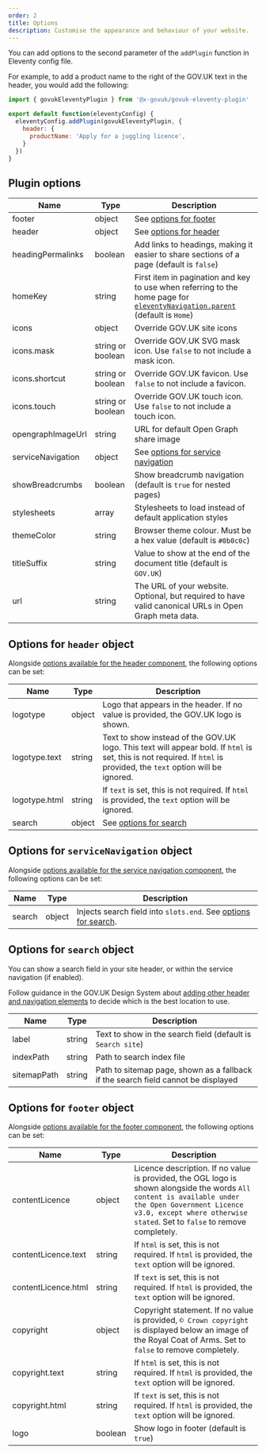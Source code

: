 ```yaml
---
order: 2
title: Options
description: Customise the appearance and behaviour of your website.
---
```


You can add options to the second parameter of the `addPlugin` function in Eleventy config file.

For example, to add a product name to the right of the GOV.UK text in the header, you would add the following:

```js
import { govukEleventyPlugin } from '@x-govuk/govuk-eleventy-plugin'

export default function(eleventyConfig) {
  eleventyConfig.addPlugin(govukEleventyPlugin, {
    header: {
      productName: 'Apply for a juggling licence',
    }
  })
}
```

## Plugin options

| Name              | Type              | Description                                                                                                                                                                  |
| ----------------- | ----------------- | ---------------------------------------------------------------------------------------------------------------------------------------------------------------------------- |
| footer            | object            | See [options for footer](#options-for-footer-object)                                                                                                                         |
| header            | object            | See [options for header](#options-for-header-object)                                                                                                                         |
| headingPermalinks | boolean           | Add links to headings, making it easier to share sections of a page (default is `false`)                                                                                     |
| homeKey           | string            | First item in pagination and key to use when referring to the home page for [`eleventyNavigation.parent`](https://www.11ty.dev/docs/plugins/navigation/) (default is `Home`) |
| icons             | object            | Override GOV.UK site icons                                                                                                                                                   |
| icons.mask        | string or boolean | Override GOV.UK SVG mask icon. Use `false` to not include a mask icon.                                                                                                       |
| icons.shortcut    | string or boolean | Override GOV.UK favicon. Use `false` to not include a favicon.                                                                                                               |
| icons.touch       | string or boolean | Override GOV.UK touch icon. Use `false` to not include a touch icon.                                                                                                         |
| opengraphImageUrl | string            | URL for default Open Graph share image                                                                                                                                       |
| serviceNavigation | object            | See [options for service navigation](#options-for-service-navigation-object)                                                                                                 |
| showBreadcrumbs   | boolean           | Show breadcrumb navigation (default is `true` for nested pages)                                                                                                              |
| stylesheets       | array             | Stylesheets to load instead of default application styles                                                                                                                    |
| themeColor        | string            | Browser theme colour. Must be a hex value (default is `#0b0c0c`)                                                                                                             |
| titleSuffix       | string            | Value to show at the end of the document title (default is `GOV.UK`)                                                                                                         |
| url               | string            | The URL of your website. Optional, but required to have valid canonical URLs in Open Graph meta data.                                                                        |

## Options for `header` object

Alongside [options available for the header component](https://design-system.service.gov.uk/components/header/), the following options can be set:

| Name          | Type   | Description                                                                                                                                                            |
| ------------- | ------ | ---------------------------------------------------------------------------------------------------------------------------------------------------------------------- |
| logotype      | object | Logo that appears in the header. If no value is provided, the GOV.UK logo is shown.                                                                                    |
| logotype.text | string | Text to show instead of the GOV.UK logo. This text will appear bold. If `html` is set, this is not required. If `html` is provided, the `text` option will be ignored. |
| logotype.html | string | If `text` is set, this is not required. If `html` is provided, the `text` option will be ignored.                                                                      |
| search        | object | See [options for search](#options-for-search-object)                                                                                                                   |

## Options for `serviceNavigation` object

Alongside [options available for the service navigation component](https://design-system.service.gov.uk/components/service-navigation/), the following options can be set:

| Name   | Type   | Description                                                                                  |
| ------ | ------ | -------------------------------------------------------------------------------------------- |
| search | object | Injects search field into `slots.end`. See [options for search](#options-for-search-object). |

## Options for `search` object

You can show a search field in your site header, or within the service navigation (if enabled).

Follow guidance in the GOV.UK Design System about [adding other header and navigation elements](https://design-system.service.gov.uk/patterns/navigate-a-service/#adding-other-header-and-navigation-elements) to decide which is the best location to use.

| Name        | Type   | Description                                                                       |
| ----------- | ------ | --------------------------------------------------------------------------------- |
| label       | string | Text to show in the search field (default is `Search site`)                       |
| indexPath   | string | Path to search index file                                                         |
| sitemapPath | string | Path to sitemap page, shown as a fallback if the search field cannot be displayed |

## Options for `footer` object

Alongside [options available for the footer component](https://design-system.service.gov.uk/components/footer/), the following options can be set:

| Name                | Type    | Description                                                                                                                                                                                                                    |
| ------------------- | ------- | ------------------------------------------------------------------------------------------------------------------------------------------------------------------------------------------------------------------------------ |
| contentLicence      | object  | Licence description. If no value is provided, the OGL logo is shown alongside the words `All content is available under the Open Government Licence v3.0, except where otherwise stated`. Set to `false` to remove completely. |
| contentLicence.text | string  | If `html` is set, this is not required. If `html` is provided, the `text` option will be ignored.                                                                                                                              |
| contentLicence.html | string  | If `text` is set, this is not required. If `html` is provided, the `text` option will be ignored.                                                                                                                              |
| copyright           | object  | Copyright statement. If no value is provided, `© Crown copyright` is displayed below an image of the Royal Coat of Arms. Set to `false` to remove completely.                                                                 |
| copyright.text      | string  | If `html` is set, this is not required. If `html` is provided, the `text` option will be ignored.                                                                                                                              |
| copyright.html      | string  | If `text` is set, this is not required. If `html` is provided, the `text` option will be ignored.                                                                                                                              |
| logo                | boolean | Show logo in footer (default is `true`)                                                                                                                                                                                        |
